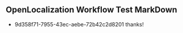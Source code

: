 ## OpenLocalization Workflow Test MarkDown
* 9d358f71-7955-43ec-aebe-72b42c2d8201 thanks!

<!--HONumber=Sep16_HO1-->


